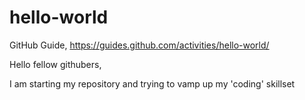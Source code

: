 # hello-world
GitHub Guide, https://guides.github.com/activities/hello-world/

Hello fellow githubers, 

I am starting my repository and trying to vamp up my 'coding' skillset 
